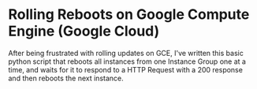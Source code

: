Rolling Reboots on Google Compute Engine (Google Cloud)
========

After being frustrated with rolling updates on GCE, I've written this basic python script that reboots all instances from one Instance Group one at a time, and waits for it to respond to a HTTP Request with a 200 response and then reboots the next instance.
